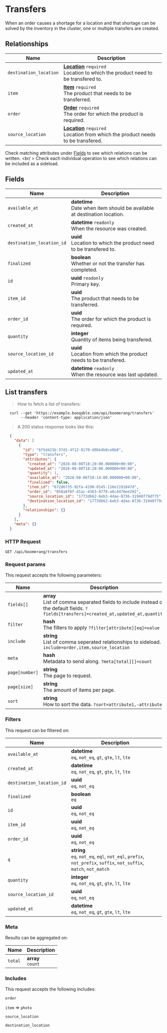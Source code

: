 # Transfers

When an order causes a shortage for a location and that shortage can be
solved by the inventory in the cluster, one or multiple transfers are created.

## Relationships
Name | Description
-- | --
`destination_location` | **[Location](#locations)** `required`<br>Location to which the product need to be transfered to.
`item` | **[Item](#items)** `required`<br>The product that needs to be transferred.
`order` | **[Order](#orders)** `required`<br>The order for which the product is required.
`source_location` | **[Location](#locations)** `required`<br>Location from which the product needs to be transfered.


Check matching attributes under [Fields](#transfers-fields) to see which relations can be written.
<br/ >
Check each individual operation to see which relations can be included as a sideload.
## Fields

 Name | Description
-- | --
`available_at` | **datetime** <br>Date when item should be available at destination location.
`created_at` | **datetime** `readonly`<br>When the resource was created.
`destination_location_id` | **uuid** <br>Location to which the product need to be transfered to.
`finalized` | **boolean** <br>Whether or not the transfer has completed.
`id` | **uuid** `readonly`<br>Primary key.
`item_id` | **uuid** <br>The product that needs to be transferred.
`order_id` | **uuid** <br>The order for which the product is required.
`quantity` | **integer** <br>Quantity of items being transfered.
`source_location_id` | **uuid** <br>Location from which the product needs to be transfered.
`updated_at` | **datetime** `readonly`<br>When the resource was last updated.


## List transfers


> How to fetch a list of transfers:

```shell
  curl --get 'https://example.booqable.com/api/boomerang/transfers'
       --header 'content-type: application/json'
```

> A 200 status response looks like this:

```json
  {
    "data": [
      {
        "id": "6f5d421b-37d1-4f12-8170-d8bb4b8ce0b8",
        "type": "transfers",
        "attributes": {
          "created_at": "2028-08-08T18:28:00.000000+00:00",
          "updated_at": "2028-08-08T18:28:00.000000+00:00",
          "quantity": 1,
          "available_at": "2028-08-06T18:14:00.000000+00:00",
          "finalized": false,
          "item_id": "672d6735-92fa-4198-8145-116e1191847d",
          "order_id": "058a8f0f-d1ac-4363-8778-a6c4476ee292",
          "source_location_id": "1773d662-6eb3-4dae-8736-31948f79df75",
          "destination_location_id": "1773d662-6eb3-4dae-8736-31948f79df75"
        },
        "relationships": {}
      }
    ],
    "meta": {}
  }
```

### HTTP Request

`GET /api/boomerang/transfers`

### Request params

This request accepts the following parameters:

Name | Description
-- | --
`fields[]` | **array** <br>List of comma separated fields to include instead of the default fields. `?fields[transfers]=created_at,updated_at,quantity`
`filter` | **hash** <br>The filters to apply `?filter[attribute][eq]=value`
`include` | **string** <br>List of comma seperated relationships to sideload. `?include=order,item,source_location`
`meta` | **hash** <br>Metadata to send along. `?meta[total][]=count`
`page[number]` | **string** <br>The page to request.
`page[size]` | **string** <br>The amount of items per page.
`sort` | **string** <br>How to sort the data. `?sort=attribute1,-attribute2`


### Filters

This request can be filtered on:

Name | Description
-- | --
`available_at` | **datetime** <br>`eq`, `not_eq`, `gt`, `gte`, `lt`, `lte`
`created_at` | **datetime** <br>`eq`, `not_eq`, `gt`, `gte`, `lt`, `lte`
`destination_location_id` | **uuid** <br>`eq`, `not_eq`
`finalized` | **boolean** <br>`eq`
`id` | **uuid** <br>`eq`, `not_eq`
`item_id` | **uuid** <br>`eq`, `not_eq`
`order_id` | **uuid** <br>`eq`, `not_eq`
`q` | **string** <br>`eq`, `not_eq`, `eql`, `not_eql`, `prefix`, `not_prefix`, `suffix`, `not_suffix`, `match`, `not_match`
`quantity` | **integer** <br>`eq`, `not_eq`, `gt`, `gte`, `lt`, `lte`
`source_location_id` | **uuid** <br>`eq`, `not_eq`
`updated_at` | **datetime** <br>`eq`, `not_eq`, `gt`, `gte`, `lt`, `lte`


### Meta

Results can be aggregated on:

Name | Description
-- | --
`total` | **array** <br>`count`


### Includes

This request accepts the following includes:

`order`


`item` => 
`photo`




`source_location`


`destination_location`





